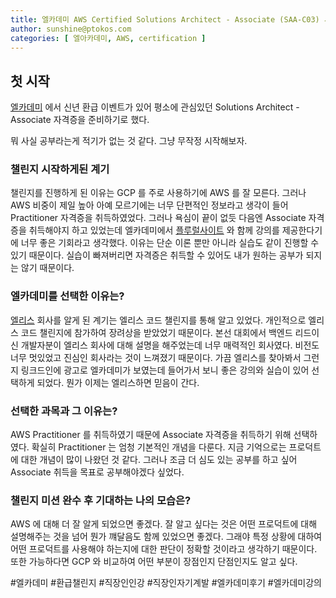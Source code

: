 ```yaml
---
title: 엘카데미 AWS Certified Solutions Architect - Associate (SAA-C03) 시작
author: sunshine@ptokos.com
categories: [ 엘아카데미, AWS, certification ]
---
```


## 첫 시작
[엘카데미](https://academy.elice.io/) 에서 신년 환급 이벤트가 있어 평소에 관심있던 Solutions Architect - Associate 자격증을 준비하기로 했다.

뭐 사실 공부라는게 적기가 없는 것 같다. 그냥 무작정 시작해보자.

### 챌린지 시작하게된 계기
챌린지를 진행하게 된 이유는 GCP 를 주로 사용하기에 AWS 를 잘 모른다. 그러나 AWS 비중이 제일 높아 아예 모르기에는 너무 단편적인 정보라고 생각이 들어 Practitioner 자격증을 취득하였었다.
그러나 욕심이 끝이 없듯 다음엔 Associate 자격증을 취득해야지 하고 있었는데 엘카데미에서 [플루럴사이트](https://www.pluralsight.com) 와 함께 강의를 제공한다기에 너무 좋은 기회라고 생각했다.
이유는 단순 이론 뿐만 아니라 실습도 같이 진행할 수 있기 때문이다. 실습이 빠져버리면 자격증은 취득할 수 있어도 내가 원하는 공부가 되지는 않기 때문이다.

### 엘카데미를 선택한 이유는?
[엘리스](https://elice.io) 회사를 알게 된 계기는 엘리스 코드 챌린지를 통해 알고 있었다. 
개인적으로 엘리스 코드 챌린지에 참가하여 장려상을 받았었기 때문이다. 본선 대회에서 백엔드 리드이신 개발자분이 엘리스 회사에 대해 설명을 해주었는데 너무 매력적인 회사였다.
비전도 너무 멋있었고 진심인 회사라는 것이 느껴졌기 때문이다. 가끔 엘리스를 찾아봐서 그런지 링크드인에 광고로 엘카데미가 보였는데 들어가서 보니 좋은 강의와 실습이 있어 선택하게 되었다. 뭔가 이제는 엘리스하면 믿음이 간다.


### 선택한 과목과 그 이유는?
AWS Practitioner 를 취득하였기 때문에 Associate 자격증을 취득하기 위해 선택하였다. 확실히 Practitioner 는 엄청 기본적인 개념을 다룬다.
지금 기억으로는 프로덕트에 대한 개념이 많이 나왔던 것 같다. 그러나 조금 더 심도 있는 공부를 하고 싶어 Associate 취득을 목표로 공부해야겠다 싶었다.

### 챌린지 미션 완수 후 기대하는 나의 모습은?
AWS 에 대해 더 잘 알게 되었으면 좋겠다. 잘 알고 싶다는 것은 어떤 프로덕트에 대해 설명해주는 것을 넘어 뭔가 꺠달음도 함께 있었으면 좋겠다.
그래야 특정 상황에 대하여 어떤 프로덕트를 사용해야 하는지에 대한 판단이 정확할 것이라고 생각하기 때문이다. 또한 가능하다면 GCP 와 비교하여 어떤 부분이 장점인지 단점인지도 알고 싶다.



#엘카데미 #환급챌린지 #직장인인강 #직장인자기계발 #엘카데미후기 #엘카데미강의 
